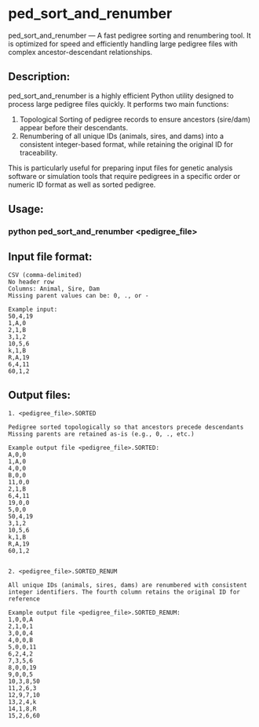 # ped_sort_and_renumber
ped_sort_and_renumber — A fast pedigree sorting and renumbering tool. It is optimized for speed and efficiently handling large pedigree files with complex ancestor-descendant relationships.

## Description:

ped_sort_and_renumber is a highly efficient Python utility designed to process large pedigree files quickly. It performs two main functions:

1. Topological Sorting of pedigree records to ensure ancestors (sire/dam) appear before their descendants.
2. Renumbering of all unique IDs (animals, sires, and dams) into a consistent integer-based format, while retaining the original ID for traceability.

This is particularly useful for preparing input files for genetic analysis software or simulation tools that require pedigrees in a specific order or numeric ID format as well as sorted pedigree.

## Usage:
### python ped_sort_and_renumber <pedigree_file>

## Input file format:

    CSV (comma-delimited)
    No header row
    Columns: Animal, Sire, Dam
    Missing parent values can be: 0, ., or -

    Example input:
    50,4,19
    1,A,0
    2,1,B
    3,1,2
    10,5,6
    k,1,B
    R,A,19
    6,4,11
    60,1,2

## Output files:

    1. <pedigree_file>.SORTED

    Pedigree sorted topologically so that ancestors precede descendants
    Missing parents are retained as-is (e.g., 0, ., etc.)

    Example output file <pedigree_file>.SORTED:
    A,0,0
    1,A,0
    4,0,0
    B,0,0
    11,0,0
    2,1,B
    6,4,11
    19,0,0
    5,0,0
    50,4,19
    3,1,2
    10,5,6
    k,1,B
    R,A,19
    60,1,2


    2. <pedigree_file>.SORTED_RENUM

    All unique IDs (animals, sires, dams) are renumbered with consistent integer identifiers. The fourth column retains the original ID for reference

    Example output file <pedigree_file>.SORTED_RENUM:
    1,0,0,A
    2,1,0,1
    3,0,0,4
    4,0,0,B
    5,0,0,11
    6,2,4,2
    7,3,5,6
    8,0,0,19
    9,0,0,5
    10,3,8,50
    11,2,6,3
    12,9,7,10
    13,2,4,k
    14,1,8,R
    15,2,6,60

